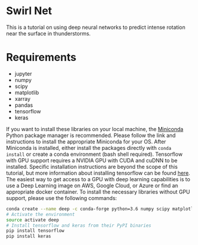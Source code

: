 # Swirl Net

This is a tutorial on using deep neural networks to predict intense rotation near the surface in thunderstorms.

# Requirements

* jupyter
* numpy
* scipy
* matplotlib
* xarray
* pandas
* tensorflow
* keras

If you want to install these libraries on your local machine, the [Miniconda](https://conda.io/miniconda.html) Python package manager is recommended. Please follow the link and instructions to install the appropriate Miniconda for your OS. After Miniconda is installed, either install the packages directly with `conda install` or create a conda environment (bash shell required). Tensorflow with GPU support requires a NVIDIA GPU with CUDA and cuDNN to be installed. Specific installation instructions are beyond the scope of this tutorial, but more information about installing tensorflow can be found [here](https://www.tensorflow.org/install/). The easiest way to get access to a GPU with deep learning capabilities is to use a Deep Learning image on AWS, Google Cloud, or Azure or find an appropriate docker container. To install the necessary libraries without GPU support, please use the following commands:

```bash
conda create --name deep -c conda-forge python=3.6 numpy scipy matplotlib pandas netcdf4 xarray jupyter
# Activate the environment
source activate deep
# Install tensorflow and keras from their PyPI binaries
pip install tensorflow
pip install keras
```

